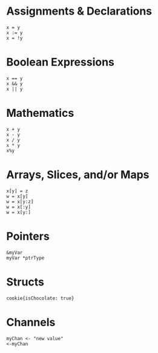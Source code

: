 
# Assignments & Declarations

```
x = y
x := y
x = !y
```

# Boolean Expressions

```
x == y
x && y
x || y
```

# Mathematics

```
x + y
x - y
x / y
x * y
x%y
```

# Arrays, Slices, and/or Maps

```
x[y] = z
w = x[y]
w = x[y:z]
w = x[:y]
w = x[y:]
```

# Pointers

```
&myVar 
myVar *ptrType
```

# Structs

```
cookie{isChocolate: true}
```

# Channels

```
myChan <- "new value"
<-myChan
```
